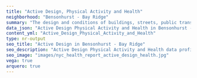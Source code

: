 ```yaml
---
title: "Active Design, Physical Activity and Health"
neighborhood: "Bensonhurst - Bay Ridge"
summary: "The design and conditions of buildings, streets, public transportation and parks influence physical activity, use of active transportation and other healthy behavior. A neighborhood's features can also impact the safety of its residents."
data_json: "Active Design Physical Activity and Health in Bensonhurst - Bay Ridge"
content_yml: "Active_Design_Physical_Activity_and_Health"
type: nr-output
seo_title: "Active Design in Bensonhurst - Bay Ridge"
seo_description: "Active Design Physical Activity and Health data profile for the Bensonhurst - Bay Ridge neighborhood of NYC."
seo_image: "images/nyc_health_report_active_design_health.jpg"
vega: true
arquero: true
---
```

